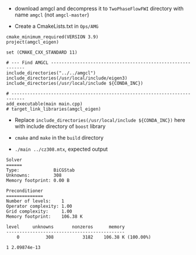 * download amgcl and decompress it to `TwoPhaseFlowFWI` directory with name `amgcl` (not `amgcl-master`)

* Create a CmakeLists.txt in `Ops/AMG`
```
cmake_minimum_required(VERSION 3.9)
project(amgcl_eigen)

set (CMAKE_CXX_STANDARD 11)

# --- Find AMGCL ------------------------------------------------------------
include_directories("../../amgcl")
include_directories(/usr/local/include/eigen3)
include_directories(/usr/local/include ${CONDA_INC})

# ---------------------------------------------------------------------------
add_executable(main main.cpp)
# target_link_libraries(amgcl_eigen)
```

* Replace `include_directories(/usr/local/include ${CONDA_INC})` here with include directory of `boost` library

* `cmake` and `make` in the `build` directory

* `./main ../cz308.mtx`, expected output
```
Solver
======
Type:             BiCGStab
Unknowns:         308
Memory footprint: 0.00 B

Preconditioner
==============
Number of levels:    1
Operator complexity: 1.00
Grid complexity:     1.00
Memory footprint:    106.38 K

level     unknowns       nonzeros      memory
---------------------------------------------
    0          308           3182    106.38 K (100.00%)

1 2.09874e-13
```